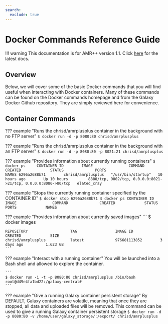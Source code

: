 ```yaml
---
search:
  exclude: true
---
```


# Docker Commands Reference Guide

!!! warning
    This documentation is for AMR++ version 1.1. Click [here](./../latest/introduction.md) for the latest docs.

## Overview
Below, we will cover some of the basic Docker commands that you will find useful when interacting with Docker containers. Many of these commands can be found on the Docker commands homepage and from the Galaxy Docker Github repository. They are simply reviewed here for convenience.

## Container Commands

??? example "Runs the chrisd/amrplusplus container in the background with no FTP server"
    ```
    $ docker run -d -p 8080:80 chrisd/amrplusplus
    ```

??? example "Runs the chrisd/amrplusplus container in the background with an FTP server"
    ```
    $ docker run -d -p 8080:80 -p 8021:21 chrisd/amrplusplus
    ```

??? example "Provides information about currently running containers"
    ```
    $ docker ps    
    CONTAINER ID        IMAGE                COMMAND              CREATED             STATUS              PORTS                                                            NAMES
    6296a2688b71        chrisd/amrplusplus   "/usr/bin/startup"   10 hours ago        Up 10 hours         8800/tcp, 9002/tcp, 0.0.0.0:8021->21/tcp, 0.0.0.0:8080->80/tcp   elated_cray
    ```

??? example "Stops the currently running container specified by the CONTAINER ID"
    ```
    $ docker stop 6296a2688b71
    $ docker ps
    CONTAINER ID        IMAGE                COMMAND              CREATED             STATUS              PORTS             NAMES
    ```

??? example "Provides information about currently saved images"
    ```
    $ docker images

    REPOSITORY                   TAG                 IMAGE ID            CREATED             SIZE
    chrisd/amrplusplus           latest              976681113852        3 days ago          1.623 GB
    ```

??? example "Interact with a running container"
    You will be launched into a Bash shell and allowed to explore the container.

    ```
    $ docker run -i -t -p 8080:80 chrisd/amrplusplus /bin/bash
    root@d49e4fa1bd22:/galaxy-central#
    ```

??? example "Give a running Galaxy container persistent storage"
    By DEFAULT, Galaxy containers are volatile, meaning that once they are stopped, all data and uploaded files will be removed. This command can be used to give a running Galaxy container persistent storage
    ```
    $ docker run -d -p 8080:80 -v /home/user/galaxy_storage/:/export/ chrisd/amrplusplus
    ```